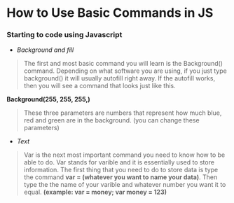 # How to Use Basic Commands in JS
### Starting to code using Javascript
- *Background and fill*

> The first and most basic command you will learn is the Background() command.
> Depending on what software you are using, if you just type background() it will usually autofill right away. 
> If the autofill works, then you will see a command that looks just like this.

**Background(255, 255, 255,)**

> These three parameters are numbers that represent how much blue, red and green are in the background. (you can change these parameters)
- *Text*

> Var is the next most important command you need to know how to be able to do. Var stands for varible and it is essentially used to store information.
> The first thing that you need to do to store data is type the command **var = (whatever you want to name your data)**.
>Then type the the name of your varible and whatever number you want it to equal. **(example: var = money; var money = 123)**